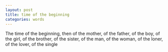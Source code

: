 ```yaml
---
layout: post
title: time of the beginning
categories: words
---
```

The time of the beginning, then
of the mother,
of the father,
of the boy,
of the girl,
of the brother,
of the sister,
of the man,
of the woman,
of the loner,
of the lover,
of the single
<!--stackedit_data:
eyJoaXN0b3J5IjpbMTgxOTkwMjg4Ml19
-->